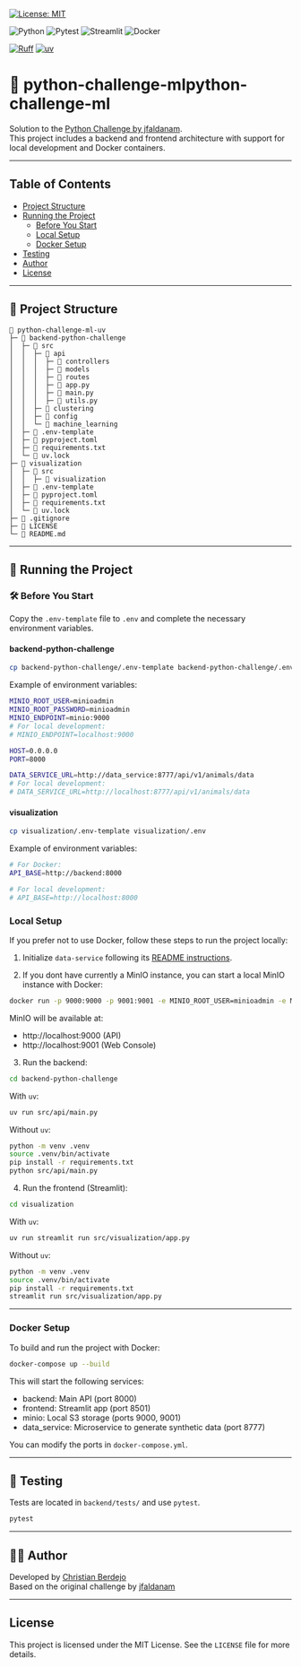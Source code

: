 [![License: MIT](https://img.shields.io/badge/License-MIT-yellow.svg)](https://opensource.org/licenses/MIT)

![Python](https://img.shields.io/badge/python-3670A0?style=for-the-badge&logo=python&logoColor=ffdd54)
![Pytest](https://img.shields.io/badge/pytest-%23ffffff.svg?style=for-the-badge&logo=pytest&logoColor=2f9fe3)
![Streamlit](https://img.shields.io/badge/Streamlit-%23FE4B4B.svg?style=for-the-badge&logo=streamlit&logoColor=white)
![Docker](https://img.shields.io/badge/docker-%230db7ed.svg?style=for-the-badge&logo=docker&logoColor=white)

[![Ruff](https://img.shields.io/endpoint?url=https://raw.githubusercontent.com/astral-sh/ruff/main/assets/badge/v2.json)](https://github.com/astral-sh/ruff)
[![uv](https://img.shields.io/endpoint?url=https://raw.githubusercontent.com/astral-sh/uv/main/assets/badge/v0.json)](https://github.com/astral-sh/uv)

# 🐍 python-challenge-mlpython-challenge-ml

Solution to the [Python Challenge by jfaldanam](https://github.com/jfaldanam/py_challenge).  
This project includes a backend and frontend architecture with support for local development and Docker containers.

---

## Table of Contents

- [Project Structure](#project-structure)
- [Running the Project](#running-the-project)
  - [Before You Start](#before-you-start)
  - [Local Setup](#local-setup)
  - [Docker Setup](#docker-setup)
- [Testing](#testing)
- [Author](#author)
- [License](#license)

---
## 📂 Project Structure

```
📁 python-challenge-ml-uv
├─ 📁 backend-python-challenge
│  ├─ 📁 src
│  │  ├─ 📁 api
│  │  │  ├─ 📁 controllers
│  │  │  ├─ 📁 models
│  │  │  ├─ 📁 routes
│  │  │  ├─ 📄 app.py
│  │  │  ├─ 📄 main.py
│  │  │  ├─ 📄 utils.py
│  │  ├─ 📁 clustering
│  │  ├─ 📁 config
│  │  └─ 📁 machine_learning
│  ├─ 📄 .env-template
│  ├─ 📄 pyproject.toml
│  ├─ 📄 requirements.txt
│  └─ 📄 uv.lock
├─ 📁 visualization
│  ├─ 📁 src
│  │  ├─ 📁 visualization
│  ├─ 📄 .env-template
│  ├─ 📄 pyproject.toml
│  ├─ 📄 requirements.txt
│  └─ 📄 uv.lock
├─ 📄 .gitignore
├─ 📄 LICENSE
└─ 📄 README.md
```

---

## 🚀 Running the Project

### 🛠️ Before You Start

Copy the `.env-template` file to `.env` and complete the necessary environment variables.

#### backend-python-challenge

```bash
cp backend-python-challenge/.env-template backend-python-challenge/.env
```

Example of environment variables:

```bash
MINIO_ROOT_USER=minioadmin 
MINIO_ROOT_PASSWORD=minioadmin
MINIO_ENDPOINT=minio:9000
# For local development:
# MINIO_ENDPOINT=localhost:9000

HOST=0.0.0.0
PORT=8000

DATA_SERVICE_URL=http://data_service:8777/api/v1/animals/data
# For local development:
# DATA_SERVICE_URL=http://localhost:8777/api/v1/animals/data
```

#### visualization

```bash
cp visualization/.env-template visualization/.env
```

Example of environment variables:

```bash
# For Docker:
API_BASE=http://backend:8000

# For local development:
# API_BASE=http://localhost:8000
```



### Local Setup

If you prefer not to use Docker, follow these steps to run the project locally:

1. Initialize `data-service` following its [README instructions](https://github.com/jfaldanam/py_challenge/blob/master/data-service/README.md).

2. If you dont have currently a MinIO instance, you can start a local MinIO instance with Docker:

```bash
docker run -p 9000:9000 -p 9001:9001 -e MINIO_ROOT_USER=minioadmin -e MINIO_ROOT_PASSWORD=minioadmin -v minio_data:/data minio/minio server /data --console-address ":9001"
```

MinIO will be available at:
- http://localhost:9000 (API)
- http://localhost:9001 (Web Console)

3. Run the backend:

```bash
cd backend-python-challenge
```

With `uv`:

```bash
uv run src/api/main.py
```

Without `uv`:

```bash
python -m venv .venv
source .venv/bin/activate
pip install -r requirements.txt
python src/api/main.py
```

4. Run the frontend (Streamlit):

```bash
cd visualization
```

With `uv`:

```bash
uv run streamlit run src/visualization/app.py
```

Without `uv`:

```bash
python -m venv .venv
source .venv/bin/activate
pip install -r requirements.txt
streamlit run src/visualization/app.py
```

---

### Docker Setup

To build and run the project with Docker:

```bash
docker-compose up --build
```

This will start the following services:
- backend: Main API (port 8000)
- frontend: Streamlit app (port 8501)
- minio: Local S3 storage (ports 9000, 9001)
- data_service: Microservice to generate synthetic data (port 8777)

You can modify the ports in `docker-compose.yml`.

---

## 🧪 Testing


Tests are located in `backend/tests/` and use `pytest`.

```bash
pytest
```

---

## 👨‍💻 Author

Developed by [Christian Berdejo](https://www.linkedin.com/in/christian-berdejo-63073728b/?locale=en_US)  
Based on the original challenge by [jfaldanam](https://github.com/jfaldanam/py_challenge)

---

## License

This project is licensed under the MIT License. See the `LICENSE` file for more details.
